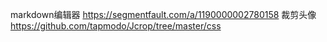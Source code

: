 markdown编辑器   https://segmentfault.com/a/1190000002780158
裁剪头像    https://github.com/tapmodo/Jcrop/tree/master/css
